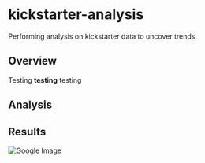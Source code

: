 # kickstarter-analysis
Performing analysis on kickstarter data to uncover trends.
## Overview
Testing **testing** testing
## Analysis
## Results
![Google Image](https://www.google.com/images/branding/googlelogo/1x/googlelogo_color_272x92dp.png)
